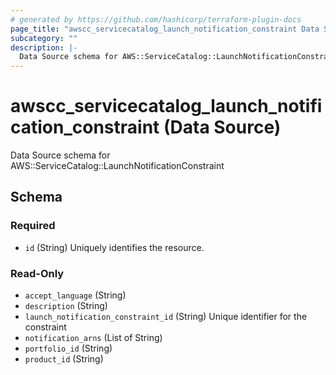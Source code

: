 ```yaml
---
# generated by https://github.com/hashicorp/terraform-plugin-docs
page_title: "awscc_servicecatalog_launch_notification_constraint Data Source - terraform-provider-awscc"
subcategory: ""
description: |-
  Data Source schema for AWS::ServiceCatalog::LaunchNotificationConstraint
---
```


# awscc_servicecatalog_launch_notification_constraint (Data Source)

Data Source schema for AWS::ServiceCatalog::LaunchNotificationConstraint



<!-- schema generated by tfplugindocs -->
## Schema

### Required

- `id` (String) Uniquely identifies the resource.

### Read-Only

- `accept_language` (String)
- `description` (String)
- `launch_notification_constraint_id` (String) Unique identifier for the constraint
- `notification_arns` (List of String)
- `portfolio_id` (String)
- `product_id` (String)

